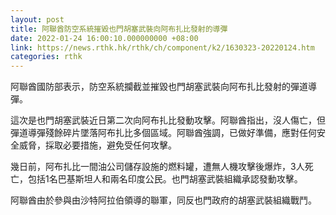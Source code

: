 ```yaml
---
layout: post
title: 阿聯酋防空系統摧毀也門胡塞武裝向阿布扎比發射的導彈
date: 2022-01-24 16:00:10.000000000 +08:00
link: https://news.rthk.hk/rthk/ch/component/k2/1630323-20220124.htm
categories: rthk
---
```


阿聯酋國防部表示，防空系統攔截並摧毀也門胡塞武裝向阿布扎比發射的彈道導彈。

這次是也門胡塞武裝近日第二次向阿布扎比發動攻擊。阿聯酋指出，沒人傷亡，但彈道導彈殘餘碎片墜落阿布扎比多個區域。阿聯酋強調，已做好準備，應對任何安全威脅，採取必要措施，避免受任何攻擊。

幾日前，阿布扎比一間油公司儲存設施的燃料罐，遭無人機攻擊後爆炸，3人死亡，包括1名巴基斯坦人和兩名印度公民。也門胡塞武裝組織承認發動攻擊。

阿聯酋由於參與由沙特阿拉伯領導的聯軍，同反也門政府的胡塞武裝組織戰鬥。
